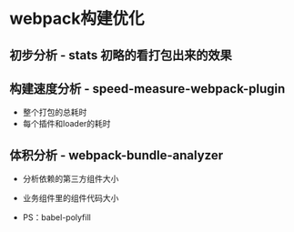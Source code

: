 # webpack构建优化

## 初步分析 - stats 初略的看打包出来的效果

## 构建速度分析 - speed-measure-webpack-plugin
- 整个打包的总耗时
- 每个插件和loader的耗时

## 体积分析 - webpack-bundle-analyzer
- 分析依赖的第三方组件大小
- 业务组件里的组件代码大小

- PS：babel-polyfill